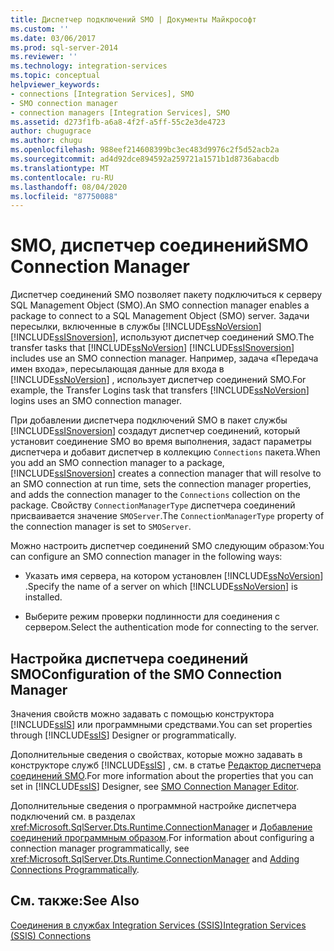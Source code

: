 ```yaml
---
title: Диспетчер подключений SMO | Документы Майкрософт
ms.custom: ''
ms.date: 03/06/2017
ms.prod: sql-server-2014
ms.reviewer: ''
ms.technology: integration-services
ms.topic: conceptual
helpviewer_keywords:
- connections [Integration Services], SMO
- SMO connection manager
- connection managers [Integration Services], SMO
ms.assetid: d273f1fb-a6a8-4f2f-a5ff-55c2e3de4723
author: chugugrace
ms.author: chugu
ms.openlocfilehash: 988eef214608399bc3ec483d9976c2f5d52acb2a
ms.sourcegitcommit: ad4d92dce894592a259721a1571b1d8736abacdb
ms.translationtype: MT
ms.contentlocale: ru-RU
ms.lasthandoff: 08/04/2020
ms.locfileid: "87750088"
---
```

# <a name="smo-connection-manager"></a><span data-ttu-id="463cd-102">SMO, диспетчер соединений</span><span class="sxs-lookup"><span data-stu-id="463cd-102">SMO Connection Manager</span></span>
  <span data-ttu-id="463cd-103">Диспетчер соединений SMO позволяет пакету подключиться к серверу SQL Management Object (SMO).</span><span class="sxs-lookup"><span data-stu-id="463cd-103">An SMO connection manager enables a package to connect to a SQL Management Object (SMO) server.</span></span> <span data-ttu-id="463cd-104">Задачи пересылки, включенные в службы [!INCLUDE[ssNoVersion](../../includes/ssnoversion-md.md)] [!INCLUDE[ssISnoversion](../../includes/ssisnoversion-md.md)], используют диспетчер соединений SMO.</span><span class="sxs-lookup"><span data-stu-id="463cd-104">The transfer tasks that [!INCLUDE[ssNoVersion](../../includes/ssnoversion-md.md)] [!INCLUDE[ssISnoversion](../../includes/ssisnoversion-md.md)] includes use an SMO connection manager.</span></span> <span data-ttu-id="463cd-105">Например, задача «Передача имен входа», пересылающая данные для входа в [!INCLUDE[ssNoVersion](../../includes/ssnoversion-md.md)] , использует диспетчер соединений SMO.</span><span class="sxs-lookup"><span data-stu-id="463cd-105">For example, the Transfer Logins task that transfers [!INCLUDE[ssNoVersion](../../includes/ssnoversion-md.md)] logins uses an SMO connection manager.</span></span>  
  
 <span data-ttu-id="463cd-106">При добавлении диспетчера подключений SMO в пакет службы [!INCLUDE[ssISnoversion](../../includes/ssisnoversion-md.md)] создадут диспетчер соединений, который установит соединение SMO во время выполнения, задаст параметры диспетчера и добавит диспетчер в коллекцию `Connections` пакета.</span><span class="sxs-lookup"><span data-stu-id="463cd-106">When you add an SMO connection manager to a package, [!INCLUDE[ssISnoversion](../../includes/ssisnoversion-md.md)] creates a connection manager that will resolve to an SMO connection at run time, sets the connection manager properties, and adds the connection manager to the `Connections` collection on the package.</span></span> <span data-ttu-id="463cd-107">Свойству `ConnectionManagerType` диспетчера соединений присваивается значение `SMOServer`.</span><span class="sxs-lookup"><span data-stu-id="463cd-107">The `ConnectionManagerType` property of the connection manager is set to `SMOServer`.</span></span>  
  
 <span data-ttu-id="463cd-108">Можно настроить диспетчер соединений SMO следующим образом:</span><span class="sxs-lookup"><span data-stu-id="463cd-108">You can configure an SMO connection manager in the following ways:</span></span>  
  
-   <span data-ttu-id="463cd-109">Указать имя сервера, на котором установлен [!INCLUDE[ssNoVersion](../../includes/ssnoversion-md.md)] .</span><span class="sxs-lookup"><span data-stu-id="463cd-109">Specify the name of a server on which [!INCLUDE[ssNoVersion](../../includes/ssnoversion-md.md)] is installed.</span></span>  
  
-   <span data-ttu-id="463cd-110">Выберите режим проверки подлинности для соединения с сервером.</span><span class="sxs-lookup"><span data-stu-id="463cd-110">Select the authentication mode for connecting to the server.</span></span>  
  
## <a name="configuration-of-the-smo-connection-manager"></a><span data-ttu-id="463cd-111">Настройка диспетчера соединений SMO</span><span class="sxs-lookup"><span data-stu-id="463cd-111">Configuration of the SMO Connection Manager</span></span>  
 <span data-ttu-id="463cd-112">Значения свойств можно задавать с помощью конструктора [!INCLUDE[ssIS](../../includes/ssis-md.md)] или программными средствами.</span><span class="sxs-lookup"><span data-stu-id="463cd-112">You can set properties through [!INCLUDE[ssIS](../../includes/ssis-md.md)] Designer or programmatically.</span></span>  
  
 <span data-ttu-id="463cd-113">Дополнительные сведения о свойствах, которые можно задавать в конструкторе служб [!INCLUDE[ssIS](../../includes/ssis-md.md)] , см. в статье [Редактор диспетчера соединений SMO](../smo-connection-manager-editor.md).</span><span class="sxs-lookup"><span data-stu-id="463cd-113">For more information about the properties that you can set in [!INCLUDE[ssIS](../../includes/ssis-md.md)] Designer, see [SMO Connection Manager Editor](../smo-connection-manager-editor.md).</span></span>  
  
 <span data-ttu-id="463cd-114">Дополнительные сведения о программной настройке диспетчера подключений см. в разделах <xref:Microsoft.SqlServer.Dts.Runtime.ConnectionManager> и [Добавление соединений программным образом](../building-packages-programmatically/adding-connections-programmatically.md).</span><span class="sxs-lookup"><span data-stu-id="463cd-114">For information about configuring a connection manager programmatically, see <xref:Microsoft.SqlServer.Dts.Runtime.ConnectionManager> and [Adding Connections Programmatically](../building-packages-programmatically/adding-connections-programmatically.md).</span></span>  
  
## <a name="see-also"></a><span data-ttu-id="463cd-115">См. также:</span><span class="sxs-lookup"><span data-stu-id="463cd-115">See Also</span></span>  
 [<span data-ttu-id="463cd-116">Соединения в службах Integration Services (SSIS)</span><span class="sxs-lookup"><span data-stu-id="463cd-116">Integration Services &#40;SSIS&#41; Connections</span></span>](integration-services-ssis-connections.md)  
  
  
